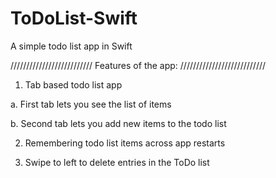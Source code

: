 # ToDoList-Swift
A simple todo list app in Swift

//////////////////////////
Features of the app: 
///////////////////////////

1. Tab based todo list app

  a. First tab lets you see the list of items
  
  b. Second tab lets you add new items  to the todo list

2. Remembering todo list items across app restarts

3. Swipe to left to delete entries in the ToDo list
